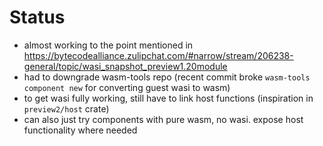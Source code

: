 # Status

- almost working to the point mentioned in https://bytecodealliance.zulipchat.com/#narrow/stream/206238-general/topic/wasi_snapshot_preview1.20module
- had to downgrade wasm-tools repo (recent commit broke `wasm-tools component new` for converting guest wasi to wasm)
- to get wasi fully working, still have to link host functions (inspiration in `preview2/host` crate)
- can also just try components with pure wasm, no wasi. expose host functionality where needed
